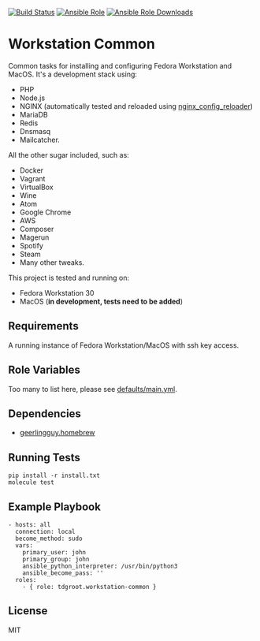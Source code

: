 [![Build Status](https://travis-ci.org/tdgroot/ansible-workstation-common.svg?branch=master)](https://travis-ci.org/tdgroot/ansible-workstation-common)
[![Ansible Role](https://img.shields.io/ansible/role/23891.svg)](https://galaxy.ansible.com/tdgroot/workstation-common/)
[![Ansible Role Downloads](https://img.shields.io/ansible/role/d/23891.svg)](https://galaxy.ansible.com/tdgroot/workstation-common/)


Workstation Common
=================================

Common tasks for installing and configuring Fedora Workstation and MacOS. It's a development stack using:
- PHP 
- Node.js
- NGINX (automatically tested and reloaded using [nginx_config_reloader](https://github.com/ByteInternet/nginx_config_reloader))
- MariaDB
- Redis
- Dnsmasq
- Mailcatcher. 

All the other sugar included, such as:
- Docker
- Vagrant
- VirtualBox
- Wine
- Atom
- Google Chrome
- AWS
- Composer
- Magerun
- Spotify
- Steam
- Many other tweaks.

This project is tested and running on:
- Fedora Workstation 30
- MacOS (**in development, tests need to be added**)

Requirements
------------

A running instance of Fedora Workstation/MacOS with ssh key access.

Role Variables
--------------

Too many to list here, please see [defaults/main.yml](https://github.com/tdgroot/ansible-workstation-common/blob/master/defaults/main.yml).

Dependencies
------------

- [geerlingguy.homebrew](https://galaxy.ansible.com/geerlingguy/homebrew/)

Running Tests
-------------

``` shell
pip install -r install.txt
molecule test
```

Example Playbook
----------------

    - hosts: all
      connection: local
      become_method: sudo
      vars:
        primary_user: john
        primary_group: john
        ansible_python_interpreter: /usr/bin/python3
        ansible_become_pass: ''
      roles:
        - { role: tdgroot.workstation-common }

License
-------

MIT
